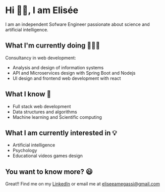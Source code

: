 # Hi 👋🏾, I am Elisée

I am an independent Sofware Engineer passionate about science and artificial intelligence.   

## What I'm currently doing 👨🏾‍💻
Consultancy in web development:
- Analysis and design of information systems
- API and Microservices design with Spring Boot and Nodejs 
- UI design and frontend web development with react


## What I know 📝
- Full stack web development 
- Data structures and algorithms 
- Machine learning and Scientific computing


## What I am currently interested in 💡
- Artificial intelligence
- Psychology 
- Educational videos games design  


## You want to know more? 😃
Great!! Find me on my [LinkedIn](linkedin.com/in/eliseeamegassi) or email me at [eliseeamegassi@gmail.com](mailto:eliseeamegassi@gmail.com)

